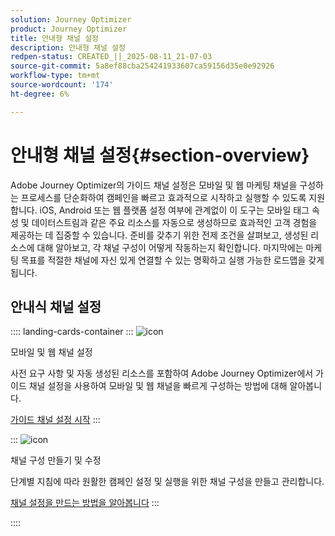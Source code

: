 ```yaml
---
solution: Journey Optimizer
product: Journey Optimizer
title: 안내형 채널 설정
description: 안내형 채널 설정
redpen-status: CREATED_||_2025-08-11_21-07-03
source-git-commit: 5a8ef88cba254241933607ca59156d35e0e92926
workflow-type: tm+mt
source-wordcount: '174'
ht-degree: 6%

---
```



# 안내형 채널 설정{#section-overview}

Adobe Journey Optimizer의 가이드 채널 설정은 모바일 및 웹 마케팅 채널을 구성하는 프로세스를 단순화하여 캠페인을 빠르고 효과적으로 시작하고 실행할 수 있도록 지원합니다. iOS, Android 또는 웹 플랫폼 설정 여부에 관계없이 이 도구는 모바일 태그 속성 및 데이터스트림과 같은 주요 리소스를 자동으로 생성하므로 효과적인 고객 경험을 제공하는 데 집중할 수 있습니다. 준비를 갖추기 위한 전제 조건을 살펴보고, 생성된 리소스에 대해 알아보고, 각 채널 구성이 어떻게 작동하는지 확인합니다. 마지막에는 마케팅 목표를 적절한 채널에 자신 있게 연결할 수 있는 명확하고 실행 가능한 로드맵을 갖게 됩니다.

## 안내식 채널 설정

:::: landing-cards-container
:::
![icon](https://cdn.experienceleague.adobe.com/icons/gear.svg?lang=ko)

모바일 및 웹 채널 설정

사전 요구 사항 및 자동 생성된 리소스를 포함하여 Adobe Journey Optimizer에서 가이드 채널 설정을 사용하여 모바일 및 웹 채널을 빠르게 구성하는 방법에 대해 알아봅니다.

[가이드 채널 설정 시작](../using/configuration/set-mobile-config.md)
:::

:::
![icon](https://cdn.experienceleague.adobe.com/icons/list-check.svg?lang=ko)

채널 구성 만들기 및 수정

단계별 지침에 따라 원활한 캠페인 설정 및 실행을 위한 채널 구성을 만들고 관리합니다.

[채널 설정을 만드는 방법을 알아봅니다](../using/configuration/create-channel-set-up.md)
:::

::::
